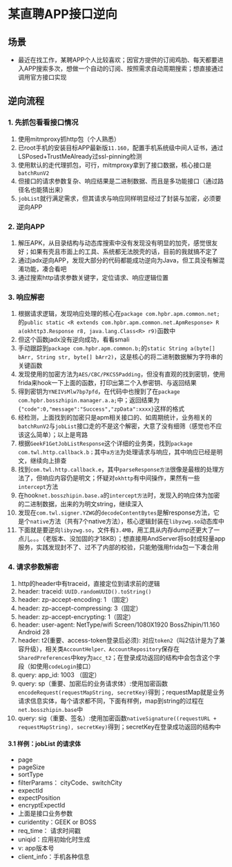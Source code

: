 # 某直聘APP接口逆向

## 场景

* 最近在找工作，某聘APP个人比较喜欢；因官方提供的订阅鸡肋、每天都要进入APP搜索多次，想做一个自动的订阅、按照需求自动周期搜索；想直接通过调用官方接口实现

## 逆向流程

### 1. 先抓包看看接口情况

1. 使用mitmproxy抓http包（个人熟悉）
2. 已root手机的安装目标APP最新版`11.160`，配置手机系统级中间人证书，通过LSPosed+TrustMeAlready过ssl-pinning检测
3. 使用默认的走代理抓包，可行，mitmproxy拿到了接口数据，核心接口是`batchRunV2`
4. 但接口的请求参数复杂、响应结果是二进制数据、而且是多功能接口（通过路径名也能猜出来）
5. `jobList`就行满足需求，但其请求与响应同样明显经过了封装与加密，必须要逆向APP

### 2. 逆向APP

1. 解压APK，从目录结构与动态库搜索中没有发现没有明显的加壳，感觉很友好；如果有壳且市面上的工具、系统都无法脱壳的话，目前的我就搞不定了
2. 通过jadx逆向APP，发现大部分的代码都能成功逆向为Java，但工具没有解混淆功能，凑合看吧
3. 通过搜索http请求参数关键字，定位请求、响应逻辑位置

### 3. 响应解密

1. 根据请求逻辑，发现响应处理的核心在`package com.hpbr.apm.common.net;`的`public static <R extends com.hpbr.apm.common.net.ApmResponse> R a(okhttp3.Response r8, java.lang.Class<R> r9)`函数中
2. 但这个函数jadx没有逆向成功，看看smali
3. 手动跟踪到`package com.hpbr.apm.common.b;`的`static String a(byte[] bArr, String str, byte[] bArr2)`，这是核心的将二进制数据解为字符串的关键函数
4. 发现使用的加密方法为`AES/CBC/PKCS5Padding`，但没有直观的找到密钥，使用frida来hook一下上面的函数，打印出第二个入参密钥、与返回结果
5. 得到密钥为`YNEIVsMlw7bp7pfd`，在代码中也搜到了在`package com.hpbr.bosszhipin.manager.a.a;`中；返回结果为`{"code":0,"message":"Success","zpData":xxxx}`这样的格式
6. 经检测，上面找到的加密只是apm相关接口的、如周期统计，业务相关的`batchRunV2`与`jobList`接口走的不是这个解密，大意了没有细筛（感觉也不应该这么简单）；以上是弯路
7. 根据`GeekF1GetJobListResponse`这个详细的业务类，找到`package com.twl.http.callback.b；`其中`a方法`为处理请求与响应，其中响应已经是明文，继续向上排查
8. 找到`com.twl.http.callback.e`，其中`parseResponse方法`很像是最根的处理方法了，但响应内容仍是明文；怀疑对`okhttp`有中间操作，果然有一些`intercept`方法
9. 在hook`net.bosszhipin.base.a`的`intercept方法`时，发现入的响应体为加密的二进制数据，出来的为明文string，继续深入
10. 发现在`com.twl.signer.YZWG`的`decodeContentBytes`是解response方法，它是个`native`方法（共有7个native方法），核心逻辑封装在`libyzwg.so`动态库中
11. 下面就是要逆向`libyzwg.so`，文件有`3.4MB`，用工具从内存dump还更大了一点儿。。。（老版本、没加固的才18KB）；想直接用AndServer将so封成轻量app服务，实践发现封不了、过不了内部的校验，只能勉强用frida包一下凑合用

### 4. 请求参数解密

1. http的header中有traceid，直接定位到请求前的逻辑
2. header: traceid: `UUID.randomUUID().toString()`
3. header: zp-accept-encoding: 1 （固定）
4. header: zp-accept-compressing: 3（固定）
5. header: zp-accept-encrypting: 1（固定）
6. header: user-agent: NetType/wifi Screen/1080X1920 BossZhipin/11.160 Android 28
7. header: t2(重要、access-token登录后必须): 对应`token2`（叫2估计是为了兼容升级），相关类`AccountHelper、AccountRepository`保存在`SharedPreferences`中key为`acc_t2`；在登录成功返回的结构中会包含这个字段（如使用`codeLogin`接口）
8. query: app_id: 1003 （固定）
9. query: sp（重要、加密后的业务请求体）:使用加密函数`encodeRequest(requestMapString, secretKey)`得到；requestMap就是业务请求信息实体，每个请求都不同，下面有样例，map到string的过程在`net.bosszhipin.base`中
10. query: sig（重要、签名）:使用加密函数`nativeSignature((requestURL + requestMapString), secretKey)`得到；secretKey在登录成功返回的结构中

#### 3.1 样例：jobList 的请求体

* page
* pageSize
* sortType
* filterParams： cityCode、switchCity
* expectId
* expectPosition
* encryptExpectId
* 上面是接口业务参数
* curidentity：GEEK or BOSS
* req_time： 请求时间戳
* uniqid：应用初始化时生成
* v: app版本号
* client_info：手机各种信息
